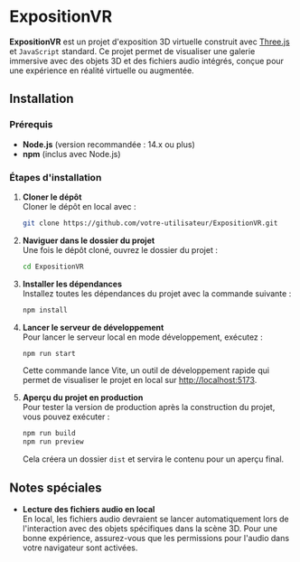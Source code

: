 # ExpositionVR

**ExpositionVR** est un projet d'exposition 3D virtuelle construit avec [Three.js](https://threejs.org/) et `JavaScript` standard. Ce projet permet de visualiser une galerie immersive avec des objets 3D et des fichiers audio intégrés, conçue pour une expérience en réalité virtuelle ou augmentée.

## Installation

### Prérequis
- **Node.js** (version recommandée : 14.x ou plus)
- **npm** (inclus avec Node.js)

### Étapes d'installation

1. **Cloner le dépôt**  
   Cloner le dépôt en local avec :

   ```bash
   git clone https://github.com/votre-utilisateur/ExpositionVR.git
   ```

2. **Naviguer dans le dossier du projet**  
   Une fois le dépôt cloné, ouvrez le dossier du projet :

   ```bash
   cd ExpositionVR
   ```

3. **Installer les dépendances**  
   Installez toutes les dépendances du projet avec la commande suivante :

   ```bash
   npm install
   ```

4. **Lancer le serveur de développement**  
   Pour lancer le serveur local en mode développement, exécutez :

   ```bash
   npm run start
   ```

   Cette commande lance Vite, un outil de développement rapide qui permet de visualiser le projet en local sur [http://localhost:5173](http://localhost:5173).

5. **Aperçu du projet en production**  
   Pour tester la version de production après la construction du projet, vous pouvez exécuter :

   ```bash
   npm run build
   npm run preview
   ```

   Cela créera un dossier `dist` et servira le contenu pour un aperçu final.

## Notes spéciales

- **Lecture des fichiers audio en local**  
  En local, les fichiers audio devraient se lancer automatiquement lors de l'interaction avec des objets spécifiques dans la scène 3D. Pour une bonne expérience, assurez-vous que les permissions pour l'audio dans votre navigateur sont activées.
